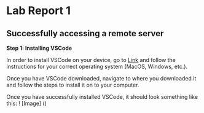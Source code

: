 # Lab Report 1
## Successfully accessing a remote server

**Step 1: Installing VSCode**

In order to install VSCode on your device, go to [Link](https://code.visualstudio.com/) and
follow the instructions for your correct operating system (MacOS, Windows, etc.).

Once you have VSCode downloaded, navigate to where you downloaded it and follow the steps to
install it on to your computer.

Once you have successfully installed VSCode, it should look something like this: 
! [Image] ()
